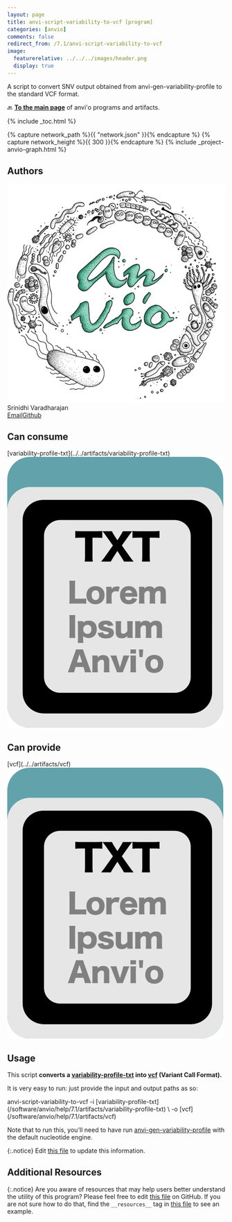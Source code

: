 ```yaml
---
layout: page
title: anvi-script-variability-to-vcf [program]
categories: [anvio]
comments: false
redirect_from: /7.1/anvi-script-variability-to-vcf
image:
  featurerelative: ../../../images/header.png
  display: true
---
```


A script to convert SNV output obtained from anvi-gen-variability-profile to the standard VCF format.

🔙 **[To the main page](../../)** of anvi'o programs and artifacts.


{% include _toc.html %}
<div id="svg" class="subnetwork"></div>
{% capture network_path %}{{ "network.json" }}{% endcapture %}
{% capture network_height %}{{ 300 }}{% endcapture %}
{% include _project-anvio-graph.html %}


## Authors

<div class="anvio-person"><div class="anvio-person-info"><div class="anvio-person-photo"><img class="anvio-person-photo-img" src="../../images/authors/no-avatar.png" /></div><div class="anvio-person-info-box"><span class="anvio-person-name">Srinidhi Varadharajan</span><div class="anvio-person-social-box"><a href="mailto:srinidhi.varadharajan@bcm.edu" class="person-social" target="_blank"><i class="fa fa-fw fa-envelope-square"></i>Email</a><a href="http://github.com/srinidhi202" class="person-social" target="_blank"><i class="fa fa-fw fa-github"></i>Github</a></div></div></div></div>



## Can consume


<p style="text-align: left" markdown="1"><span class="artifact-r">[variability-profile-txt](../../artifacts/variability-profile-txt) <img src="../../images/icons/TXT.png" class="artifact-icon-mini" /></span></p>


## Can provide


<p style="text-align: left" markdown="1"><span class="artifact-p">[vcf](../../artifacts/vcf) <img src="../../images/icons/TXT.png" class="artifact-icon-mini" /></span></p>


## Usage


This script **converts a <span class="artifact-n">[variability-profile-txt](/software/anvio/help/7.1/artifacts/variability-profile-txt)</span> into <span class="artifact-n">[vcf](/software/anvio/help/7.1/artifacts/vcf)</span> (Variant Call Format).** 

It is very easy to run: just provide the input and output paths as so:

<div class="codeblock" markdown="1">
anvi&#45;script&#45;variability&#45;to&#45;vcf &#45;i <span class="artifact&#45;n">[variability&#45;profile&#45;txt](/software/anvio/help/7.1/artifacts/variability&#45;profile&#45;txt)</span> \ 
                               &#45;o <span class="artifact&#45;n">[vcf](/software/anvio/help/7.1/artifacts/vcf)</span> 
</div>

Note that to run this, you'll need to have run <span class="artifact-n">[anvi-gen-variability-profile](/software/anvio/help/7.1/programs/anvi-gen-variability-profile)</span> with the default nucleotide engine. 


{:.notice}
Edit [this file](https://github.com/merenlab/anvio/tree/master/anvio/docs/programs/anvi-script-variability-to-vcf.md) to update this information.


## Additional Resources



{:.notice}
Are you aware of resources that may help users better understand the utility of this program? Please feel free to edit [this file](https://github.com/merenlab/anvio/tree/master/bin/anvi-script-variability-to-vcf) on GitHub. If you are not sure how to do that, find the `__resources__` tag in [this file](https://github.com/merenlab/anvio/blob/master/bin/anvi-interactive) to see an example.
